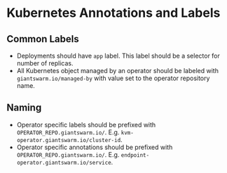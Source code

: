 # Kubernetes Annotations and Labels

## Common Labels

- Deployments should have `app` label. This label should be a selector for
  number of replicas.
- All Kubernetes object managed by an operator should be labeled with
  `giantswarm.io/managed-by` with value set to the operator repository name.

## Naming

- Operator specific labels should be prefixed with
  `OPERATOR_REPO.giantswarm.io/`. E.g. `kvm-operator.giantswarm.io/cluster-id`.
- Operator specific annotations should be prefixed with
  `OPERATOR_REPO.giantswarm.io/`. E.g. `endpoint-operator.giantswarm.io/service`.
